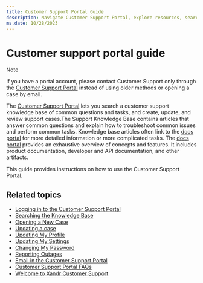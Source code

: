 ```yaml
---
title: Customer Support Portal Guide
description: Navigate Customer Support Portal, explore resources, search knowledge base, manage cases, access articles for troubleshooting and tasks.
ms.date: 10/28/2023
---
```


# Customer support portal guide

> [!NOTE]
> If you have a portal account, please contact Customer Support only through the [Customer Support Portal](https://help.xandr.com/) instead of using older methods or opening a case by email.

The [Customer Support Portal](https://help.xandr.com/) lets you search a customer support knowledge base of
common questions and tasks, and create, update, and review support cases.The Support Knowledge Base contains articles that answer common questions and explain how to troubleshoot common issues and perform common tasks. Knowledge base articles often link to the [docs portal](../index.yml) for more detailed information or more complicated tasks. The [docs portal](../index.yml) provides an exhaustive overview of concepts and features. It includes product documentation, developer and API documentation, and other artifacts.

This guide provides instructions on how to use the Customer Support Portal.

## Related topics

- [Logging in to the Customer Support Portal](xcs-logging-in-to-the-customer-support-portal.md)
- [Searching the Knowledge Base](xcs-searching-the-knowledge-base.md)
- [Opening a New Case](xcs-opening-a-new-case.md)
- [Updating a case](xcs-updating-a-case.md)
- [Updating My Profile](xcs-updating-my-profile.md)
- [Updating My Settings](xcs-updating-my-settings.md)
- [Changing My Password](xcs-changing-my-password.md)
- [Reporting Outages](xcs-reporting-outages.md)
- [Email in the Customer Support Portal](xcs-email-in-the-customer-support-portal.md)
- [Customer Support Portal FAQs](xcs-customer-support-portal-faqs.md)
- [Welcome to Xandr Customer Support](xcs-xandr-customer-support-home.md)

